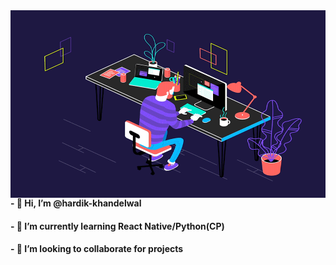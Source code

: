 <img src="gif.gif" height="300" width="600" align="right">





#### - 👋 Hi, I’m @hardik-khandelwal
#### - 🌱 I’m currently learning React Native/Python(CP)
#### - 💞️ I’m looking to collaborate for projects




<!---
hardik-kh/hardik-kh is a ✨ special ✨ repository because its `README.md` (this file) appears on your GitHub profile.
You can click the Preview link to take a look at your changes.
--->
